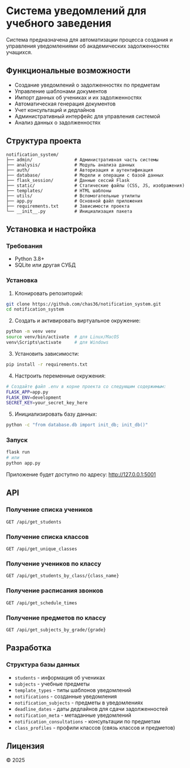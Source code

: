 # Система уведомлений для учебного заведения

Система предназначена для автоматизации процесса создания и управления уведомлениями об академических задолженностях учащихся.

## Функциональные возможности

- Создание уведомлений о задолженностях по предметам
- Управление шаблонами документов
- Импорт данных об учениках и их задолженностях
- Автоматическая генерация документов
- Учет консультаций и дедлайнов
- Административный интерфейс для управления системой
- Анализ данных о задолженностях

## Структура проекта

```
notification_system/
├── admin/                # Административная часть системы
├── analysis/             # Модуль анализа данных
├── auth/                 # Авторизация и аутентификация
├── database/             # Модели и операции с базой данных
├── flask_session/        # Данные сессий Flask
├── static/               # Статические файлы (CSS, JS, изображения)
├── templates/            # HTML шаблоны
├── utils/                # Вспомогательные утилиты
├── app.py                # Основной файл приложения
├── requirements.txt      # Зависимости проекта
└── __init__.py           # Инициализация пакета
```

## Установка и настройка

### Требования

- Python 3.8+
- SQLite или другая СУБД

### Установка

1. Клонировать репозиторий:
```bash
git clone https://github.com/chas36/notification_system.git
cd notification_system
```

2. Создать и активировать виртуальное окружение:
```bash
python -m venv venv
source venv/bin/activate  # для Linux/MacOS
venv\Scripts\activate     # для Windows
```

3. Установить зависимости:
```bash
pip install -r requirements.txt
```

4. Настроить переменные окружения:
```bash
# Создайте файл .env в корне проекта со следующим содержимым:
FLASK_APP=app.py
FLASK_ENV=development
SECRET_KEY=your_secret_key_here
```

5. Инициализировать базу данных:
```bash
python -c "from database.db import init_db; init_db()"
```

### Запуск

```bash
flask run
# или
python app.py
```

Приложение будет доступно по адресу: http://127.0.0.1:5001

## API

### Получение списка учеников

```
GET /api/get_students
```

### Получение списка классов

```
GET /api/get_unique_classes
```

### Получение учеников по классу

```
GET /api/get_students_by_class/{class_name}
```

### Получение расписания звонков

```
GET /api/get_schedule_times
```

### Получение предметов по классу

```
GET /api/get_subjects_by_grade/{grade}
```

## Разработка

### Структура базы данных

- `students` - информация об учениках
- `subjects` - учебные предметы
- `template_types` - типы шаблонов уведомлений
- `notifications` - созданные уведомления
- `notification_subjects` - предметы в уведомлениях
- `deadline_dates` - даты дедлайнов для сдачи задолженностей
- `notification_meta` - метаданные уведомлений
- `notification_consultations` - консультации по предметам
- `class_profiles` - профили классов (связь классов и предметов)

## Лицензия

© 2025